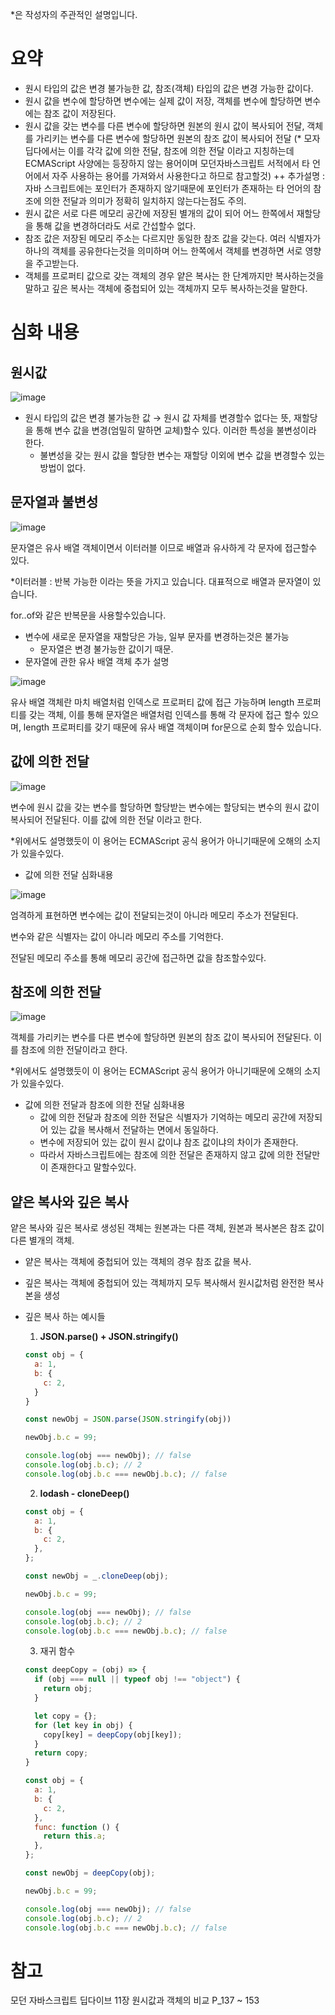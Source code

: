 *은 작성자의 주관적인 설명입니다.

# 요약

- 원시 타입의 값은 변경 불가능한 값, 참조(객체) 타입의 값은 변경 가능한 값이다.
- 원시 값을 변수에 할당하면 변수에는 실제 값이 저장, 객체를 변수에 할당하면 변수에는 참조 값이 저장된다.
- 원시 값을 갖는 변수를 다른 변수에 할당하면 원본의 원시 값이 복사되어 전달,
객체를 가리키는 변수를 다른 변수에 할당하면 원본의 참조 값이 복사되어 전달
(* 모자딥다에서는 이를 각각 값에 의한 전달, 참조에 의한 전달 이라고 지칭하는데 ECMAScript 사양에는 등장하지 않는 용어이며  모던자바스크립트 서적에서 타 언어에서 자주 사용하는 용어를 가져와서 사용한다고 하므로 참고할것)
++ 추가설명 : 자바 스크립트에는 포인터가 존재하지 않기때문에 포인터가 존재하는 타 언어의 참조에 의한 전달과 의미가 정확히 일치하지 않는다는점도 주의.
- 원시 값은 서로 다른 메모리 공간에 저장된 별개의 값이 되어 어느 한쪽에서 재할당을 통해 값을 변경하더라도 서로 간섭할수 없다.
- 참조 값은 저장된 메모리 주소는 다르지만 동일한 참조 값을 갖는다. 여러 식별자가 하나의 객체를 공유한다는것을 의미하며 어느 한쪽에서 객체를 변경하면 서로 영향을 주고받는다.
- 객체를 프로퍼티 값으로 갖는 객체의 경우 얕은 복사는 한 단계까지만 복사하는것을 말하고 깊은 복사는 객체에 중첩되어 있는 객체까지 모두 복사하는것을 말한다.

# 심화 내용

## 원시값

![image](https://github.com/novice-hero/TikTechTalk/assets/88226519/b547c88f-645c-421e-bf51-2ff8a53d9728)


- 원시 타입의 값은 변경 불가능한 값 → 원시 값 자체를 변경할수 없다는 뜻, 재할당을 통해 변수 값을 변경(엄밀히 말하면 교체)할수 있다. 이러한 특성을 불변성이라 한다.
    - 불변성을 갖는 원시 값을 할당한 변수는 재할당 이외에 변수 값을 변경할수 있는 방법이 없다.

## 문자열과 불변성

![image](https://github.com/novice-hero/TikTechTalk/assets/88226519/8cf858bb-0b7b-4541-92a2-98e59bfed7be)


문자열은 유사 배열 객체이면서 이터러블 이므로 배열과 유사하게 각 문자에 접근할수 있다.

*이터러블 : 반복 가능한 이라는 뜻을 가지고 있습니다. 대표적으로 배열과 문자열이 있습니다.

for..of와 같은 반복문을 사용할수있습니다.

- 변수에 새로운 문자열을 재할당은 가능, 일부 문자를 변경하는것은 불가능
    - 문자열은 변경 불가능한 값이기 때문.
- 문자열에 관한 유사 배열 객체 추가 설명
    
![image](https://github.com/novice-hero/TikTechTalk/assets/88226519/a89cda42-5c90-4aeb-917f-dbb298a3ac47)

    
유사 배열 객체란 마치 배열처럼 인덱스로 프로퍼티 값에 접근 가능하며 length 프로퍼티를 갖는 객체, 이를 통해 문자열은 배열처럼 인덱스를 통해 각 문자에 접근 할수 있으며, length 프로퍼티를 갖기 때문에 유사 배열 객체이며 for문으로 순회 할수 있습니다.
    

## 값에 의한 전달

![image](https://github.com/novice-hero/TikTechTalk/assets/88226519/29399ed9-bf76-4834-91a0-bcd0980f9f89)


변수에 원시 값을 갖는 변수를 할당하면 할당받는 변수에는 할당되는 변수의 원시 값이 복사되어 전달된다. 이를 값에 의한 전달 이라고 한다. 

*위에서도 설명했듯이 이 용어는 ECMAScript 공식 용어가 아니기때문에 오해의 소지가 있을수있다.

- 값에 의한 전달 심화내용
    
![image](https://github.com/novice-hero/TikTechTalk/assets/88226519/1ba33b6b-4f0d-40ea-a593-9bbb33d9ee79)

    
  엄격하게 표현하면 변수에는 값이 전달되는것이 아니라 메모리 주소가 전달된다.
    
  변수와 같은 식별자는 값이 아니라 메모리 주소를 기억한다.
    
  전달된 메모리 주소를 통해 메모리 공간에 접근하면 값을 참조할수있다.
    

## 참조에 의한 전달

![image](https://github.com/novice-hero/TikTechTalk/assets/88226519/65730085-460b-4a41-875b-8132158098f1)


객체를 가리키는 변수를 다른 변수에 할당하면 원본의 참조 값이 복사되어 전달된다. 이를 참조에 의한 전달이라고 한다. 

*위에서도 설명했듯이 이 용어는 ECMAScript 공식 용어가 아니기때문에 오해의 소지가 있을수있다.

- 값에 의한 전달과 참조에 의한 전달 심화내용
    - 값에 의한 전달과 참조에 의한 전달은 식별자가 기억하는 메모리 공간에 저장되어 있는 값을 복사해서 전달하는 면에서 동일하다.
    - 변수에 저장되어 있는 값이 원시 값이냐 참조 값이냐의 차이가 존재한다.
    - 따라서 자바스크립트에는 참조에 의한 전달은 존재하지 않고 값에 의한 전달만이 존재한다고 말할수있다.

## 얕은 복사와 깊은 복사

얕은 복사와 깊은 복사로 생성된 객체는 원본과는 다른 객체, 원본과 복사본은 참조 값이 다른 별개의 객체.

- 얕은 복사는 객체에 중첩되어 있는 객체의 경우 참조 값을 복사.
- 깊은 복사는 객체에 중첩되어 있는 객체까지 모두 복사해서 원시값처럼 완전한 복사본을 생성
- 깊은 복사 하는 예시들
    1. **JSON.parse() + JSON.stringify()**
    
    ```jsx
    const obj = {
      a: 1,
      b: {
        c: 2,
      }
    }
    
    const newObj = JSON.parse(JSON.stringify(obj))
    
    newObj.b.c = 99;
    
    console.log(obj === newObj); // false
    console.log(obj.b.c); // 2
    console.log(obj.b.c === newObj.b.c); // false
    ```
    
    2. **lodash - cloneDeep()**
    
    ```jsx
    const obj = {
      a: 1,
      b: {
        c: 2,
      },
    };
    
    const newObj = _.cloneDeep(obj);
    
    newObj.b.c = 99;
    
    console.log(obj === newObj); // false
    console.log(obj.b.c); // 2
    console.log(obj.b.c === newObj.b.c); // false
    ```
    
    3. 재귀 함수
    
    ```jsx
    const deepCopy = (obj) => {
      if (obj === null || typeof obj !== "object") {
        return obj;
      }
    
      let copy = {};
      for (let key in obj) {
        copy[key] = deepCopy(obj[key]);
      }
      return copy;
    }
    
    const obj = {
      a: 1,
      b: {
        c: 2,
      },
      func: function () {
        return this.a;
      },
    };
    
    const newObj = deepCopy(obj);
    
    newObj.b.c = 99;
    
    console.log(obj === newObj); // false
    console.log(obj.b.c); // 2
    console.log(obj.b.c === newObj.b.c); // false
    ```
    

# 참고

모던 자바스크립트 딥다이브 11장 원시값과 객체의 비교 P_137 ~ 153
